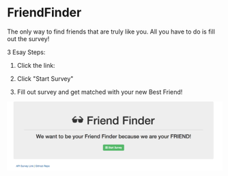 # FriendFinder

The only way to find friends that are truly like you. All you have to do is fill out the survey!

3 Esay Steps:

1. Click the link:


2. Click "Start Survey"

3. Fill out survey and get matched with your new Best Friend!

![ff-screenshot](/demo1.png)

